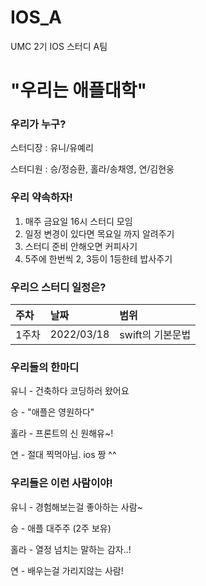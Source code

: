 # IOS_A
UMC 2기 IOS 스터디 A팀

# "우리는 애플대학"

### 우리가 누구?

스터디장 : 유니/유예리

스터디원 : 승/정승환, 홀라/송채영, 연/김현웅

### 우리 약속하자!

1. 매주 금요일 16시 스터디 모임
2. 일정 변경이 있다면 목요일 까지 알려주기
3. 스터디 준비 안해오면 커피사기
4. 5주에 한번씩 2, 3등이 1등한테 밥사주기

### 우리으 스터디 일정은?

주차|날짜|범위|
|:---|:---|:---|
|1주차|2022/03/18|swift의 기본문법| 


### 우리들의 한마디

유니 - 건축하다 코딩하러 왔어요

승 - "애플은 영원하다"

홀라 - 프론트의 신 원해유~!

연 - 절대 찍먹아님. ios 짱 ^^

### 우리들은 이런 사람이야!

유니 - 경험해보는걸 좋아하는 사람~

승 - 애플 대주주 (2주 보유)

홀라 - 열정 넘치는 말하는 감자..!

연 - 배우는걸 가리지않는 사람!

